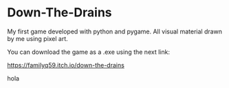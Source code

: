 # Down-The-Drains
My first game developed with python and pygame. All visual material drawn by me using pixel art. 

You can download the game as a .exe using the next link:

https://familyq59.itch.io/down-the-drains

hola
